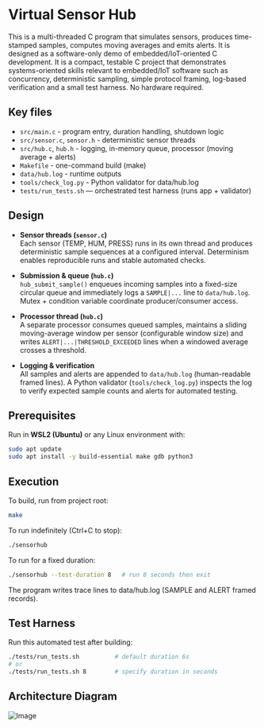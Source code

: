 # Virtual Sensor Hub

This is a multi-threaded C program that simulates sensors, produces time-stamped samples, computes moving averages and emits alerts. It is designed as a software-only demo of embedded/IoT-oriented C development. It is a compact, testable C project that demonstrates systems-oriented skills relevant to embedded/IoT software such as concurrency, deterministic sampling, simple protocol framing, log-based verification and a small test harness. No hardware required.

## Key files
- `src/main.c` - program entry, duration handling, shutdown logic
- `src/sensor.c`, `sensor.h` - deterministic sensor threads
- `src/hub.c`, `hub.h` - logging, in-memory queue, processor (moving average + alerts)
- `Makefile` - one-command build (make)
- `data/hub.log` - runtime outputs
- `tools/check_log.py` - Python validator for data/hub.log
- `tests/run_tests.sh` — orchestrated test harness (runs app + validator)


## Design
- **Sensor threads (`sensor.c`)**  
  Each sensor (TEMP, HUM, PRESS) runs in its own thread and produces deterministic sample sequences at a configured interval. Determinism enables reproducible runs and stable automated checks.

- **Submission & queue (`hub.c`)**  
  `hub_submit_sample()` enqueues incoming samples into a fixed-size circular queue and immediately logs a `SAMPLE|...` line to `data/hub.log`. Mutex + condition variable coordinate producer/consumer access.

- **Processor thread (`hub.c`)**  
  A separate processor consumes queued samples, maintains a sliding moving-average window per sensor (configurable window size) and writes `ALERT|...|THRESHOLD_EXCEEDED` lines when a windowed average crosses a threshold.

- **Logging & verification**  
  All samples and alerts are appended to `data/hub.log` (human-readable framed lines). A Python validator (`tools/check_log.py`) inspects the log to verify expected sample counts and alerts for automated testing.

## Prerequisites
Run in **WSL2 (Ubuntu)** or any Linux environment with:
```bash
sudo apt update
sudo apt install -y build-essential make gdb python3
```

## Execution
To build, run from project root:
```bash
make
```

To run indefinitely (Ctrl+C to stop):
```bash
./sensorhub
```

To run for a fixed duration:
```bash
./sensorhub --test-duration 8   # run 8 seconds then exit
```

The program writes trace lines to data/hub.log (SAMPLE and ALERT framed records).

## Test Harness
Run this automated test after building:
```bash
./tests/run_tests.sh          # default duration 6s
# or
./tests/run_tests.sh 8        # specify duration in seconds
```

## Architecture Diagram

![Image](https://github.com/user-attachments/assets/dcc12058-dbc7-4ea7-bd95-cac6300ce836)
